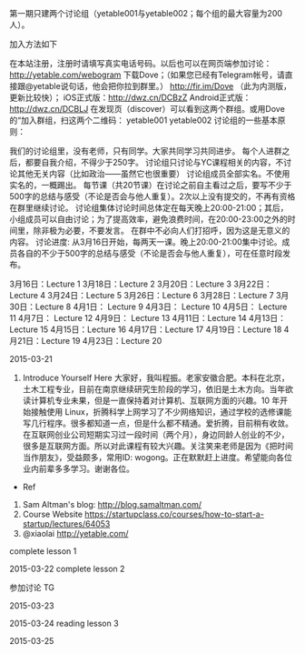 第一期只建两个讨论组（yetable001与yetable002；每个组的最大容量为200人）。

加入方法如下

在本站注册，注册时请填写真实电话号码。以后也可以在网页端参加讨论：http://yetable.com/webogram
下载Dove；（如果您已经有Telegram帐号，请直接跟@yetable说句话，他会把你拉到群里。）
http://fir.im/Dove （此为内测版，更新比较快）；
iOS正式版：http://dwz.cn/DCBzZ
Android正式版：http://dwz.cn/DCBLJ
在发现页（discover）可以看到这两个群组。或用Dove的“加入群组，扫这两个二维码：  yetable001  yetable002
讨论组的一些基本原则：

我们的讨论组里，没有老师，只有同学。大家共同学习共同进步。
每个人进群之后，都要自我介绍，不得少于250字。
讨论组只讨论与YC课程相关的内容，不讨论其他无关内容（比如政治——虽然它也很重要）
讨论组成员全部实名。不使用实名的，一概踢出。
每节课（共20节课）在讨论之前自主看过之后，要写不少于500字的总结与感受（不论是否会与他人重复）。2次以上没有提交的，不再有资格在群里继续讨论。
讨论组集体讨论时间总体定在每天晚上20:00-21:00；其后，小组成员可以自由讨论；为了提高效率，避免浪费时间，在20:00-23:00之外的时间里，除非极为必要，不要发言。
在群中不必向人们打招呼，因为这是无意义的内容。
讨论进度: 从3月16日开始，每两天一课。晚上20:00-21:00集中讨论。成员各自的不少于500字的总结与感受（不论是否会与他人重复），可在任意时段发布。

3月16日：Lecture 1
3月18日：Lecture 2
3月20日：Lecture 3
3月22日：Lecture 4
3月24日：Lecture 5
3月26日：Lecture 6
3月28日：Lecture 7
3月30日：Lecture 8
4月1日： Lecture 9
4月3日： Lecture 10
4月5日： Lecture 11
4月7日： Lecture 12
4月9日： Lecture 13
4月11日：Lecture 14
4月13日：Lecture 15
4月15日：Lecture 16
4月17日：Lecture 17
4月19日：Lecture 18
4月21日：Lecture 19
4月23日：Lecture 20

2015-03-21

1. Introduce Yourself Here
大家好，我叫程振。老家安徽合肥。本科在北京，土木工程专业，目前在南京继续研究生阶段的学习，依旧是土木方向。当年欲读计算机专业未果，但是一直保持着对计算机、互联网方面的兴趣。10 年开始接触使用 Linux，折腾科学上网学习了不少网络知识，通过学校的选修课能写几行程序。很多都知道一点，但是什么都不精通。爱折腾，目前稍有收敛。在互联网创业公司短期实习过一段时间（两个月），身边同龄人创业的不少，很多是互联网方面。所以对此课程有较大兴趣。关注笑来老师是因为《把时间当作朋友》，受益颇多，常用ID: wogong。正在默默赶上进度。希望能向各位业内前辈多多学习。谢谢各位。

* Ref
1. Sam Altman's blog: <http://blog.samaltman.com/>
2. Course Website https://startupclass.co/courses/how-to-start-a-startup/lectures/64053
2. @xiaolai http://yetable.com/

complete lesson 1

2015-03-22
complete lesson 2

参加讨论 TG


2015-03-23



2015-03-24
reading lesson 3

2015-03-25